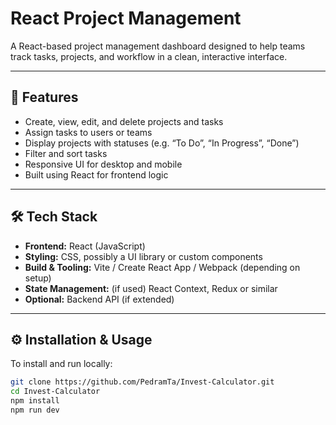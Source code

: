 # React Project Management

A React-based project management dashboard designed to help teams track tasks, projects, and workflow in a clean, interactive interface.

---

## 🚀 Features

- Create, view, edit, and delete projects and tasks  
- Assign tasks to users or teams  
- Display projects with statuses (e.g. “To Do”, “In Progress”, “Done”)  
- Filter and sort tasks  
- Responsive UI for desktop and mobile  
- Built using React for frontend logic  

---

## 🛠 Tech Stack

- **Frontend:** React (JavaScript)  
- **Styling:** CSS, possibly a UI library or custom components  
- **Build & Tooling:** Vite / Create React App / Webpack (depending on setup)  
- **State Management:** (if used) React Context, Redux or similar  
- **Optional:** Backend API (if extended)  

---

## ⚙️ Installation & Usage

To install and run locally:

```bash
git clone https://github.com/PedramTa/Invest-Calculator.git
cd Invest-Calculator
npm install
npm run dev

